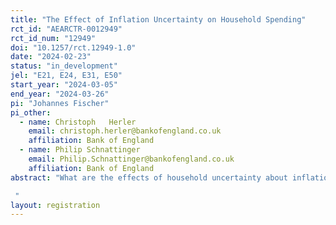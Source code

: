 ```yaml
---
title: "The Effect of Inflation Uncertainty on Household Spending"
rct_id: "AEARCTR-0012949"
rct_id_num: "12949"
doi: "10.1257/rct.12949-1.0"
date: "2024-02-23"
status: "in_development"
jel: "E21, E24, E31, E50"
start_year: "2024-03-05"
end_year: "2024-03-26"
pi: "Johannes Fischer"
pi_other:
  - name: Christoph   Herler
    email: christoph.herler@bankofengland.co.uk
    affiliation: Bank of England
  - name: Philip Schnattinger
    email: Philip.Schnattinger@bankofengland.co.uk
    affiliation: Bank of England
abstract: "What are the effects of household uncertainty about inflation? We use a household survey where respondents living in the United Kingdom (UK) provide probabilistic inflation expectations to answer this question. We ask respondents to provide us with their prior expectation about inflation uncertainty. Next, we treat a random quarter of the respondents by providing information about inflation rates, inflation uncertainty, or both from the UK survey of professional forecasters. One quarter is the control group. We then ask respondents to update the probability with which they expect future realised inflation rates. Finally, we ask respondents outcome variables of interest such as their expected spending, expected income growth, and inflation expectations and probability of inflation rates in five years. Provided the treatment is effective in changing the households information set, these questions allow us to identify the effect of inflation rate expected by households, and inflation uncertainty, on precautionary savings, income growth expectations, and trust in long-run stable inflation outcomes. 
 "
layout: registration
---
```


